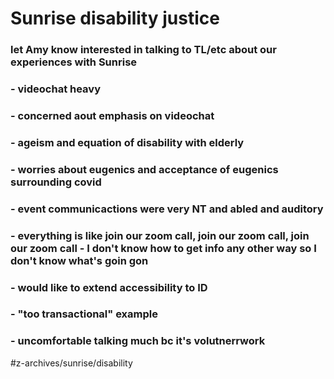 # Sunrise disability justice
### let Amy know interested in talking to TL/etc about our experiences with Sunrise
###  - videochat heavy
###  - concerned aout emphasis on videochat
###  - ageism and equation of disability with elderly
###  - worries about eugenics and acceptance of eugenics surrounding covid
###  - event communicactions were very NT and abled and auditory
###  - everything is like join our zoom call, join our zoom call, join our zoom call - I don't know how to get info any other way so I don't know what's goin gon 
###  - would like to extend accessibility to ID
###  - "too transactional" example
###  - uncomfortable talking much bc it's volutnerrwork

#z-archives/sunrise/disability